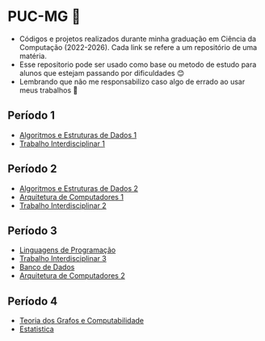 # PUC-MG :office:

* Códigos e projetos realizados durante minha graduação em Ciência da Computação (2022-2026). Cada link se refere a um repositório de uma matéria. 
* Esse repositorio pode ser usado como base ou metodo de estudo para alunos que estejam passando por dificuldades :blush:
* Lembrando que não me responsabilizo caso algo de errado ao usar meus trabalhos 🎉

## Período 1

* [Algoritmos e Estruturas de Dados 1](https://github.com/Bruno0926/AEDS1)
* [Trabalho Interdisciplinar 1](https://github.com/Bruno0926/TI1-DIW)
  
## Período 2

* [Algoritmos e Estruturas de Dados 2](https://github.com/Bruno0926/AEDS2)
* [Arquitetura de Computadores 1](https://github.com/Bruno0926/AC1)
* [Trabalho Interdisciplinar 2](https://github.com/Bruno0926/TI2)

## Período 3
* [Linguagens de Programação]()
* [Trabalho Interdisciplinar 3](https://github.com/militaovitor01/TI3)
* [Banco de Dados](https://github.com/Bruno0926/BD)
* [Arquitetura de Computadores 2](https://github.com/Bruno0926/AC2)

## Período 4
* [Teoria dos Grafos e Computabilidade](https://github.com/militaovitor01/TGrafos)
* [Estatistica](https://github.com/Bruno0926/Estatistica)
